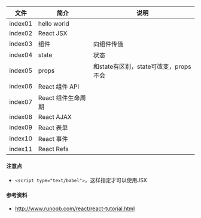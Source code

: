 ###

|文件|简介|说明|
|---|---|---|
|index01|hello world||
|index02|React JSX|
|index03|组件|向组件传值|
|index04|state|状态|
|index05|props|和state有区别，state可改变，props不会|
|index06|React 组件 API|
|index07|React 组件生命周期|
|index08|React AJAX|
|index09|React 表单|
|index10|React 事件|
|index11|React Refs|


#### 注意点
 - `<script type="text/babel">`，这样指定才可以使用JSX

#### 参考资料
 - http://www.runoob.com/react/react-tutorial.html

